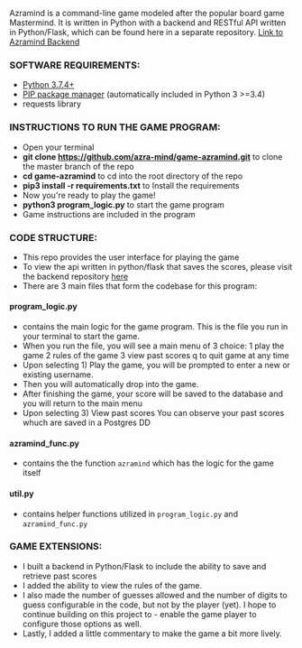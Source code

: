
Azramind is a command-line game modeled after the popular board game Mastermind. It is written in Python with a backend and RESTful API written in Python/Flask, which can be found here in a separate repository. [Link to Azramind Backend](https://github.com/azra-mind/be-azramind)

### SOFTWARE REQUIREMENTS:

- [Python 3.7.4+](https://www.python.org/download/)
- [PIP package manager](https://pip.pypa.io/en/stable/installing/) (automatically included in Python 3 >=3.4)
- requests library

### INSTRUCTIONS TO RUN THE GAME PROGRAM:

- Open your terminal
- **git clone https://github.com/azra-mind/game-azramind.git** to clone the master branch of the repo
- **cd game-azramind** to cd into the root directory of the repo
- **pip3 install -r requirements.txt** to Install the requirements
- Now you're ready to play the game!
- **python3 program_logic.py** to start the game program
- Game instructions are included in the program



### CODE STRUCTURE:

- This repo provides the user interface for playing the game
- To view the api written in python/flask that saves the scores, please visit the backend repository [here](https://github.com/azra-mind/be-azramind)
- There are 3 main files that form the codebase for this program:

#### program_logic.py

- contains the main logic for the game program. This is the file you run in your terminal to start the game.
- When you run the file, you will see a main menu of 3 choice:
  1 play the game
  2 rules of the game
  3 view past scores
  q to quit game at any time
- Upon selecting 1) Play the game, you will be prompted to enter a new or existing username.
- Then you will automatically drop into the game.
- After finishing the game, your score will be saved to the database and you will return to the main menu
- Upon selecting 3) View past scores You can observe your past scores whuch are saved in a Postgres DD

#### azramind_func.py

- contains the the function `azramind` which has the logic for the game itself

#### util.py

- contains helper functions utilized in `program_logic.py` and `azramind_func.py`



### GAME EXTENSIONS:

- I built a backend in Python/Flask to include the ability to save and retrieve past scores
- I added the ability to view the rules of the game.
- I also made the number of guesses allowed and the number of digits to guess configurable in the code, but not by the player (yet). I hope to continue building on this project to - enable the game player to configure those options as well.
- Lastly, I added a little commentary to make the game a bit more lively.

